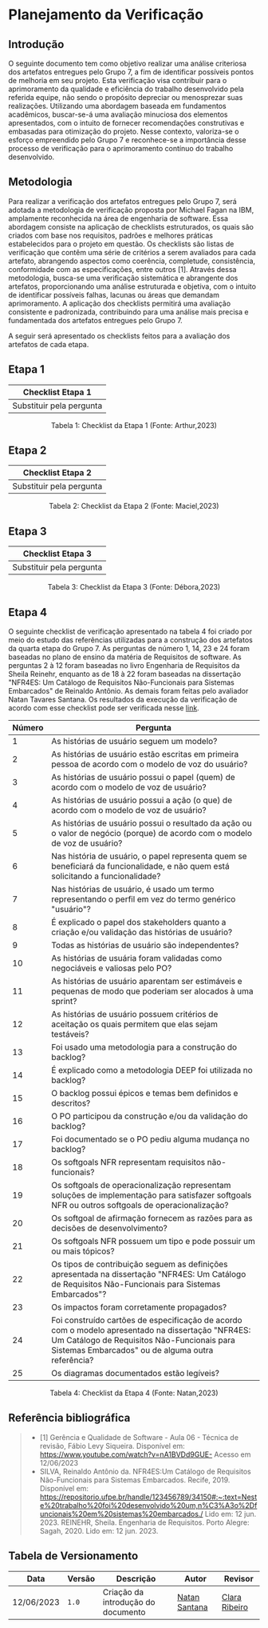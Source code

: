 # Planejamento da Verificação

## Introdução

O seguinte documento tem como objetivo realizar uma análise criteriosa dos artefatos entregues pelo Grupo 7, a fim de identificar possíveis pontos de melhoria em seu projeto. Esta verificação visa contribuir para o aprimoramento da qualidade e eficiência do trabalho desenvolvido pela referida equipe, não sendo o propósito depreciar ou menosprezar suas realizações. Utilizando uma abordagem baseada em fundamentos acadêmicos, buscar-se-á uma avaliação minuciosa dos elementos apresentados, com o intuito de fornecer recomendações construtivas e embasadas para otimização do projeto. Nesse contexto, valoriza-se o esforço empreendido pelo Grupo 7 e reconhece-se a importância desse processo de verificação para o aprimoramento contínuo do trabalho desenvolvido.

## Metodologia

Para realizar a verificação dos artefatos entregues pelo Grupo 7, será adotada a metodologia de verificação proposta por Michael Fagan na IBM, amplamente reconhecida na área de engenharia de software. Essa abordagem consiste na aplicação de checklists estruturados, os quais são criados com base nos requisitos, padrões e melhores práticas estabelecidos para o projeto em questão. Os checklists são listas de verificação que contêm uma série de critérios a serem avaliados para cada artefato, abrangendo aspectos como coerência, completude, consistência, conformidade com as especificações, entre outros [1]. Através dessa metodologia, busca-se uma verificação sistemática e abrangente dos artefatos, proporcionando uma análise estruturada e objetiva, com o intuito de identificar possíveis falhas, lacunas ou áreas que demandam aprimoramento. A aplicação dos checklists permitirá uma avaliação consistente e padronizada, contribuindo para uma análise mais precisa e fundamentada dos artefatos entregues pelo Grupo 7.

A seguir será apresentado os checklists feitos para a avaliação dos artefatos de cada etapa.

## Etapa 1

| Checklist Etapa 1      | 
| ----------- | 
| Substituir pela pergunta      | 
<div style="text-align: center">
<p>Tabela 1: Checklist da Etapa 1 (Fonte: Arthur,2023)</p>
</div>


## Etapa 2

| Checklist Etapa 2      | 
| ----------- | 
| Substituir pela pergunta      | 
<div style="text-align: center">
<p>Tabela 2: Checklist da Etapa 2 (Fonte: Maciel,2023)</p>
</div>

## Etapa 3

| Checklist Etapa 3      | 
| ----------- | 
| Substituir pela pergunta      | 
<div style="text-align: center">
<p>Tabela 3: Checklist da Etapa 3 (Fonte: Débora,2023)</p>
</div>

## Etapa 4

O seguinte checklist de verificação apresentado na tabela 4 foi criado por meio do estudo das referências utilizadas para a construção dos artefatos da quarta etapa do Grupo 7. As perguntas de número 1, 14, 23 e 24 foram baseadas no plano de ensino da matéria de Requisitos de software. As perguntas 2 à 12 foram baseadas no livro Engenharia de Requisitos da Sheila Reinehr, enquanto as de 18 à 22 foram baseadas na dissertação "NFR4ES: Um Catálogo de Requisitos Não-Funcionais para Sistemas Embarcados" de Reinaldo Antônio. As demais foram feitas pelo avaliador Natan Tavares Santana. Os resultados da execução da verificação de acordo com esse checklist pode ser verificada nesse [link](./execucaoEtapa4.md).

| Número     | Pergunta
| ----------- | ----------- | 
| 1 | As histórias de usuário seguem um modelo? |
| 2 | As histórias de usuário estão escritas em primeira pessoa de acordo com o modelo de voz do usuário?  |
| 3 | As histórias de usuário possui o papel (quem) de acordo com o modelo de voz de usuário? |
| 4 | As histórias de usuário possui a ação (o que) de acordo com o modelo de voz de usuário?  |
| 5 | As histórias de usuário possui o resultado da ação ou o valor de negócio (porque) de acordo com o modelo de voz de usuário? |
| 6 | Nas história de usuário, o papel representa quem se beneficiará da funcionalidade, e não quem está solicitando a funcionalidade? |
| 7 | Nas histórias de usuário, é usado um termo representando o perfil em vez do termo genérico "usuário"?  |
| 8 | É explicado o papel dos stakeholders quanto a criação e/ou validação das histórias de usuário?  |
| 9 | Todas as histórias de usuário são independentes?  |
| 10 | As histórias de usuária foram validadas como negociáveis e valiosas pelo PO? |
| 11 | As histórias de usuário aparentam ser estimáveis e pequenas de modo que poderiam ser alocados à uma sprint? | 
| 12 | As histórias de usuário possuem critérios de aceitação os quais permitem que elas sejam testáveis? |
| 13 | Foi usado uma metodologia para a construção do backlog? |
| 14 | É explicado como a metodologia DEEP foi utilizada no backlog? |
| 15 | O backlog possui épicos e temas bem definidos e descritos? |
| 16 | O PO participou da construção e/ou da validação do backlog? |
| 17 | Foi documentado se o PO pediu alguma mudança no backlog? |
| 18 | Os softgoals NFR representam requisitos não-funcionais? |
| 19 | Os softgoals de operacionalização representam soluções de implementação para satisfazer softgoals NFR ou outros softgoals de operacionalização? |
| 20 | Os softgoal de afirmação fornecem as razões para as decisões de desenvolvimento? |
| 21 | Os softgoals NFR possuem um tipo e pode possuir um ou mais tópicos? |
| 22 | Os tipos de contribuição seguem as definições apresentada na dissertação "NFR4ES: Um Catálogo de Requisitos Não-Funcionais para Sistemas Embarcados"? |
| 23 | Os impactos foram corretamente propagados? |
| 24 | Foi construído cartões de especificação de acordo com o modelo apresentado na dissertação "NFR4ES: Um Catálogo de Requisitos Não-Funcionais para Sistemas Embarcados" ou de alguma outra referência? |
| 25 | Os diagramas documentados estão legíveis? |
<div style="text-align: center">
<p>Tabela 4: Checklist da Etapa 4 (Fonte: Natan,2023)</p>
</div>

## Referência bibliográfica

> - [1] Gerência e Qualidade de Software - Aula 06 - Técnica de revisão, Fábio Levy Siqueira. Disponível em: https://www.youtube.com/watch?v=nA1BVDd9GUE- Acesso em 12/06/2023
> - SILVA, Reinaldo Antônio da. NFR4ES:Um Catálogo de Requisitos Não-Funcionais para Sistemas Embarcados. Recife, 2019. Disponível em: <https://repositorio.ufpe.br/handle/123456789/34150#:~:text=Neste%20trabalho%20foi%20desenvolvido%20um,n%C3%A3o%2Dfuncionais%20em%20sistemas%20embarcados./> Lido em: 12 jun. 2023.
> REINEHR, Sheila. Engenharia de Requisitos. Porto Alegre: Sagah, 2020. Lido em: 12 jun. 2023.

## Tabela de Versionamento

| Data | Versão | Descrição | Autor | Revisor |
| ---- | ------ | --------- | ----- | ------- |
| 12/06/2023 | `1.0`  | Criação da introdução do documento | [Natan Santana](https://github.com/Neitan2001) | [Clara Ribeiro](https://github.com/clara-ribeiro) |